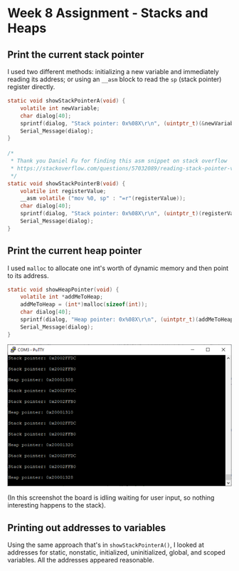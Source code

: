 # Week 8 Assignment - Stacks and Heaps

## Print the current stack pointer

I used two different methods: initializing a new variable and immediately reading its address; or using an `__asm` block to read the `sp` (stack pointer) register directly.

```c
static void showStackPointerA(void) {
    volatile int newVariable;
    char dialog[40];
    sprintf(dialog, "Stack pointer: 0x%08X\r\n", (uintptr_t)(&newVariable));
    Serial_Message(dialog);
}

/* 
 * Thank you Daniel Fu for finding this asm snippet on stack overflow
 * https://stackoverflow.com/questions/57032089/reading-stack-pointer-value-in-arm
 */
static void showStackPointerB(void) {
    volatile int registerValue;
    __asm volatile ("mov %0, sp" : "=r"(registerValue));
    char dialog[40];
    sprintf(dialog, "Stack pointer: 0x%08X\r\n", (uintptr_t)(registerValue));
    Serial_Message(dialog);
}
```

## Print the current heap pointer

I used `malloc` to allocate one int's worth of dynamic memory and then point to its address.

```c
static void showHeapPointer(void) {
    volatile int *addMeToHeap;
    addMeToHeap = (int*)malloc(sizeof(int));
    char dialog[40];
    sprintf(dialog, "Heap pointer: 0x%08X\r\n", (uintptr_t)(addMeToHeap));
    Serial_Message(dialog);
}
```

![](terminal.png)

(In this screenshot the board is idling waiting for user input, so nothing interesting happens to the stack).

## Printing out addresses to variables
Using the same approach that's in `showStackPointerA()`, I looked at addresses for static, nonstatic, initialized, uninitialized, global, and scoped variables. All the addresses appeared reasonable.